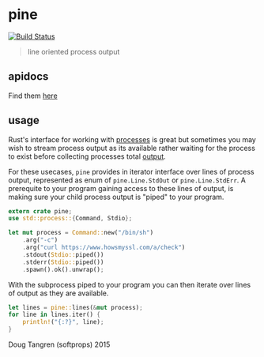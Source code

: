 # pine

[![Build Status](https://travis-ci.org/softprops/pine.svg?branch=master)](https://travis-ci.org/softprops/pine)

> line oriented process output

## apidocs

Find them [here](http://softprops.github.io/pine)

## usage

Rust's interface for working with [processes](https://doc.rust-lang.org/std/process/) is great but sometimes
you may wish to stream process output as its available rather waiting for the process to exist before collecting
processes total [output](https://doc.rust-lang.org/std/process/struct.Output.html).

For these usecases, `pine` provides in iterator interface over lines of process output,
represented as enum of `pine.Line.StdOut` or `pine.Line.StdErr`. A prerequite to your program gaining access
to these lines of output, is making sure your child process output is "piped" to your program.

```rust
extern crate pine;
use std::process::{Command, Stdio};

let mut process = Command::new("/bin/sh")
    .arg("-c")
    .arg("curl https://www.howsmyssl.com/a/check")
    .stdout(Stdio::piped())
    .stderr(Stdio::piped())
    .spawn().ok().unwrap();
```

With the subprocess piped to your program you can then iterate over lines of output as
they are available.

```rust
let lines = pine::lines(&mut process);
for line in lines.iter() {
    println!("{:?}", line);
}
```

Doug Tangren (softprops) 2015
